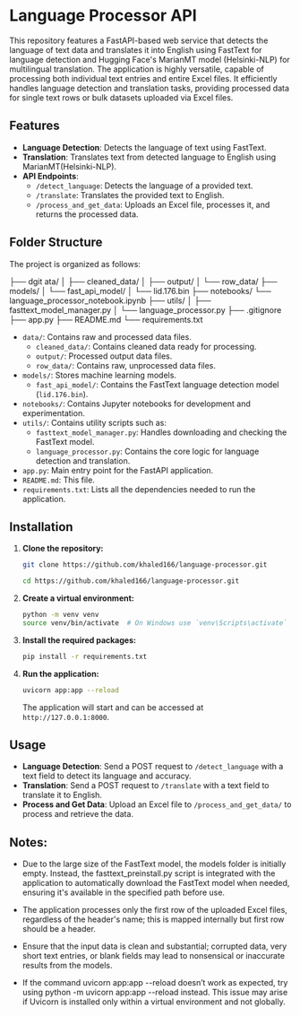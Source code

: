 # Language Processor API

This repository features a FastAPI-based web service that detects the language of text data and translates it into English using FastText for language detection and Hugging Face's MarianMT model (Helsinki-NLP) for multilingual translation. The application is highly versatile, capable of processing both individual text entries and entire Excel files. It efficiently handles language detection and translation tasks, providing processed data for single text rows or bulk datasets uploaded via Excel files.

## Features

- **Language Detection**: Detects the language of text using FastText.
- **Translation**: Translates text from detected language to English using MarianMT(Helsinki-NLP).
- **API Endpoints**:
  - `/detect_language`: Detects the language of a provided text.
  - `/translate`: Translates the provided text to English.
  - `/process_and_get_data`: Uploads an Excel file, processes it, and returns the processed data.

## Folder Structure

The project is organized as follows:

├── dgit ata/
│ ├── cleaned_data/
│ ├── output/
│ └── row_data/
├── models/
│ └── fast_api_model/
│ └── lid.176.bin
├── notebooks/
  └── language_processor_notebook.ipynb
├── utils/
│ ├── fasttext_model_manager.py
│ └── language_processor.py
├── .gitignore
├── app.py
├── README.md
└── requirements.txt

- `data/`: Contains raw and processed data files.
  - `cleaned_data/`: Contains cleaned data ready for processing.
  - `output/`: Processed output data files.
  - `row_data/`: Contains raw, unprocessed data files.
- `models/`: Stores machine learning models.
  - `fast_api_model/`: Contains the FastText language detection model (`lid.176.bin`).
- `notebooks/`: Contains Jupyter notebooks for development and experimentation.
- `utils/`: Contains utility scripts such as:
  - `fasttext_model_manager.py`: Handles downloading and checking the FastText model.
  - `language_processor.py`: Contains the core logic for language detection and translation.
- `app.py`: Main entry point for the FastAPI application.
- `README.md`: This file.
- `requirements.txt`: Lists all the dependencies needed to run the application.

## Installation

1. **Clone the repository:**

    ```bash
    git clone https://github.com/khaled166/language-processor.git
    
    cd https://github.com/khaled166/language-processor.git
    ```
2. **Create a virtual environment:**

    ```bash
    python -m venv venv
    source venv/bin/activate  # On Windows use `venv\Scripts\activate`
    ```

3. **Install the required packages:**

    ```bash
    pip install -r requirements.txt
    ```

4. **Run the application:**

    ```bash
    uvicorn app:app --reload
    ```
    The application will start and can be accessed at `http://127.0.0.1:8000`.

## Usage

- **Language Detection**: Send a POST request to `/detect_language` with a text field to detect its language and accuracy.
- **Translation**: Send a POST request to `/translate` with a text field to translate it to English.
- **Process and Get Data**: Upload an Excel file to `/process_and_get_data/` to process and retrieve the data.


## Notes:

  - Due to the large size of the FastText model, the models folder is initially empty. Instead, the fasttext_preinstall.py script is integrated with the application to automatically download the FastText model when needed, ensuring it's available in the specified path before use.
  
  - The application processes only the first row of the uploaded Excel files, regardless of the header's name; this is mapped internally but first row should be a header.

  - Ensure that the input data is clean and substantial; corrupted data, very short text entries, or blank fields may lead to nonsensical or inaccurate results from the models.

  - If the command uvicorn app:app --reload doesn’t work as expected, try using python -m uvicorn app:app --reload instead. This issue may arise if Uvicorn is installed only within a virtual environment and not globally.
